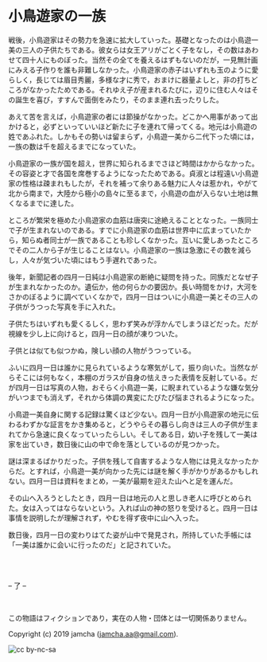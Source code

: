 

# 小鳥遊家の一族

戦後，小鳥遊家はその勢力を急速に拡大していった。基礎となったのは小鳥遊一美の三人の子供たちである。彼女らは女王アリがごとく子をなし，その数はあわせて四十人にものぼった。当然その全てを養えるはずもないのだが，一見無計画にみえる子作りを誰も非難しなかった。小鳥遊家の赤子はいずれも玉のように愛らしく，長じては眉目秀麗，多様な才に秀で，おまけに器量よしと，非の打ちどころがなかったためである。それゆえ子が産まれるたびに，辺りに住む人々はその誕生を喜び，すすんで面倒をみたり，そのまま連れ去ったりした。  

あえて苦を言えば，小鳥遊家の者には節操がなかった。どこかへ用事があって出かけると，必ずといっていいほど新たに子を連れて帰ってくる。地元は小鳥遊の姓であふれた。しかもその勢いは留まらず，小鳥遊一美から二代下った頃には，一族の数は千を超えるまでになっていた。  

小鳥遊家の一族が国を超え，世界に知られるまでさほど時間はかからなかった。その容姿と才で各国を席巻するようになったためである。貞淑とは程遠い小鳥遊家の性格は疎まれもしたが，それを補って余りある魅力に人々は惹かれ，やがて北から南まで，大陸から極小の島々に至るまで，小鳥遊の血が入らない土地は無くなるまでに達した。  

ところが繁栄を極めた小鳥遊家の血筋は唐突に途絶えることとなった。一族同士で子が生まれないのである。すでに小鳥遊家の血筋は世界中に広まっていたから，知らぬ者同士が一族であることも珍しくなかった。互いに愛しあったところでその二人から子が生じることはない。小鳥遊家の一族は急激にその数を減らし，人々が気づいた頃にはもう手遅れであった。  

後年，新聞記者の四月一日純は小鳥遊家の断絶に疑問を持った。同族だとなぜ子が生まれなかったのか。遺伝か，他の何らかの要因か。長い時間をかけ，大河をさかのぼるように調べていくなかで，四月一日はついに小鳥遊一美とその三人の子供がうつった写真を手に入れた。  

子供たちはいずれも愛くるしく，思わず笑みが浮かんでしまうほどだった。だが視線を少し上に向けると，四月一日の顔が凍りついた。  

子供とは似ても似つかぬ，険しい顔の人物がうつっている。  

ふいに四月一日は誰かに見られているような寒気がして，振り向いた。当然ながらそこには何もなく，本棚のガラスが自身の怯えきった表情を反射している。だが四月一日は写真の人物，おそらく小鳥遊一美，に睨まれているような嫌な気分がいつまでも消えず，それから体調の異変にたびたび悩まされるようになった。  

小鳥遊一美自身に関する記録は驚くほど少ない。四月一日が小鳥遊家の地元に伝わるわずかな証言をかき集めると，どうやらその暮らし向きは三人の子供が生まれてから急速に良くなっていったらしい。そしてある日，幼い子を残して一美は家を出ていき，数日後に山の中で命を落としているのが見つかった。  

謎は深まるばかりだった。子供を残して自害するような人物には見えなかったからだ。とすれば，小鳥遊一美が向かった先には謎を解く手がかりがあるかもしれない。四月一日は資料をまとめ，一美が最期を迎えた山へと足を運んだ。  

その山へ入ろうとしたとき，四月一日は地元の人と思しき老人に呼びとめられた。女は入ってはならないという。入れば山の神の怒りを受けると。四月一日は事情を説明したが理解されず，やむを得ず夜中に山へ入った。  

数日後，四月一日の変わりはてた姿が山中で発見され，所持していた手帳には「一美は誰かに会いに行ったのだ」と記されていた。  

<br>  
<br>  

&#x2013; 了 &#x2013;  

<br>  

この物語はフィクションであり，実在の人物・団体とは一切関係ありません。  

Copyright (c) 2019 jamcha (jamcha.aa@gmail.com).  

![cc by-nc-sa](https://i.creativecommons.org/l/by-nc-sa/4.0/88x31.png)  


